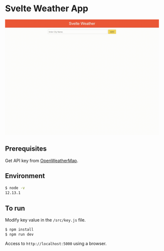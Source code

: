 # Svelte Weather App

![Running example](./assets/running.gif)

## Prerequisites

Get API key from [OpenWeatherMap](https://openweathermap.org/).

## Environment

```sh
$ node -v
12.13.1
```

## To run

Modify key value in the `/src/key.js` file.

```
$ npm install
$ npm run dev
```

Access to `http://localhost:5000` using a browser.